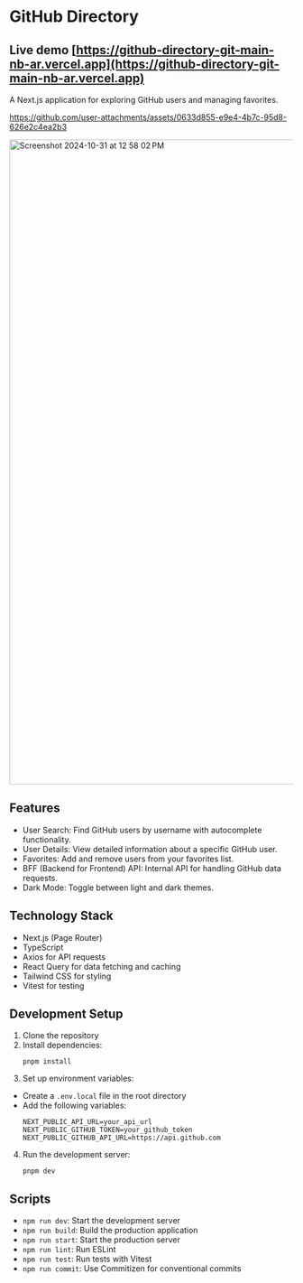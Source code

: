 # GitHub Directory

## Live demo [https://github-directory-git-main-nb-ar.vercel.app](https://github-directory-git-main-nb-ar.vercel.app)

A Next.js application for exploring GitHub users and managing favorites.


https://github.com/user-attachments/assets/0633d855-e9e4-4b7c-95d8-626e2c4ea2b3


<img width="1143" alt="Screenshot 2024-10-31 at 12 58 02 PM" src="https://github.com/user-attachments/assets/9169d97a-e8d5-46dd-9466-85a44b076845">


## Features

- User Search: Find GitHub users by username with autocomplete functionality.
- User Details: View detailed information about a specific GitHub user.
- Favorites: Add and remove users from your favorites list.
- BFF (Backend for Frontend) API: Internal API for handling GitHub data requests.
- Dark Mode: Toggle between light and dark themes.

## Technology Stack

- Next.js (Page Router)
- TypeScript
- Axios for API requests
- React Query for data fetching and caching
- Tailwind CSS for styling
- Vitest for testing

## Development Setup

1. Clone the repository
2. Install dependencies:
    ```
    pnpm install
    ```
3. Set up environment variables:
- Create a `.env.local` file in the root directory
- Add the following variables:
    ```
    NEXT_PUBLIC_API_URL=your_api_url
    NEXT_PUBLIC_GITHUB_TOKEN=your_github_token
    NEXT_PUBLIC_GITHUB_API_URL=https://api.github.com
    ```
4. Run the development server:
    ```
    pnpm dev
    ```

## Scripts

- `npm run dev`: Start the development server
- `npm run build`: Build the production application
- `npm run start`: Start the production server
- `npm run lint`: Run ESLint
- `npm run test`: Run tests with Vitest
- `npm run commit`: Use Commitizen for conventional commits

